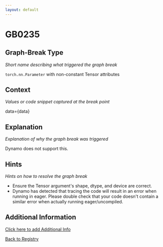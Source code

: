 ```yaml
---
layout: default
---
```

# GB0235

## Graph-Break Type
*Short name describing what triggered the graph break*

`torch.nn.Parameter` with non-constant Tensor attributes

## Context
*Values or code snippet captured at the break point*

data={data}

## Explanation
*Explanation of why the graph break was triggered*

Dynamo does not support this.

## Hints
*Hints on how to resolve the graph break*

- Ensure the Tensor argument's shape, dtype, and device are correct.
- Dynamo has detected that tracing the code will result in an error when running in eager. Please double check that your code doesn't contain a similar error when actually running eager/uncompiled.


## Additional Information

<!-- ADDITIONAL INFORMATION START - Add custom information below this line -->

<!-- ADDITIONAL INFORMATION END -->


[Click here to add Additional Info](https://github.com/meta-pytorch/compile-graph-break-site/edit/main/docs/gb/gb0235.md)

[Back to Registry](../index.html)
